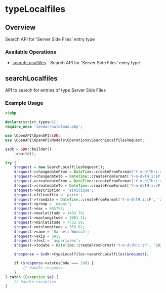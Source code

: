 # typeLocalfiles

## Overview

Search API for 'Server Side Files' entry type

### Available Operations

* [searchLocalfiles](#searchlocalfiles) - Search API for 'Server Side Files' entry type

## searchLocalfiles

API to search for entries of type Server Side Files

### Example Usage

```php
<?php

declare(strict_types=1);
require_once 'vendor/autoload.php';

use \OpenAPI\OpenAPI\SDK;
use \OpenAPI\OpenAPI\Models\Operations\SearchLocalfilesRequest;

$sdk = SDK::builder()
    ->build();

try {
    $request = new SearchLocalfilesRequest();
    $request->changedateFrom = DateTime::createFromFormat('Y-m-d\TH:i:sP', '2022-12-20T11:24:22.596Z');
    $request->changedateTo = DateTime::createFromFormat('Y-m-d\TH:i:sP', '2020-04-19T09:30:43.417Z');
    $request->createdateFrom = DateTime::createFromFormat('Y-m-d\TH:i:sP', '2022-12-21T17:37:11.705Z');
    $request->createdateTo = DateTime::createFromFormat('Y-m-d\TH:i:sP', '2022-11-24T15:03:49.689Z');
    $request->description = 'similique';
    $request->filesuffix = 'porro';
    $request->fromdate = DateTime::createFromFormat('Y-m-d\TH:i:sP', '2022-11-17T13:10:04.528Z');
    $request->group = 'magni';
    $request->max = 885797;
    $request->maxlatitude = 1483.79;
    $request->maxlongitude = 8981.11;
    $request->minlatitude = 7732.59;
    $request->minlongitude = 559.81;
    $request->name = 'Darnell Wunsch';
    $request->skip = 691;
    $request->text = 'asperiores';
    $request->todate = DateTime::createFromFormat('Y-m-d\TH:i:sP', '2022-10-06T09:51:21.294Z');

    $response = $sdk->typeLocalfiles->searchLocalfiles($request);

    if ($response->statusCode === 200) {
        // handle response
    }
} catch (Exception $e) {
    // handle exception
}
```
